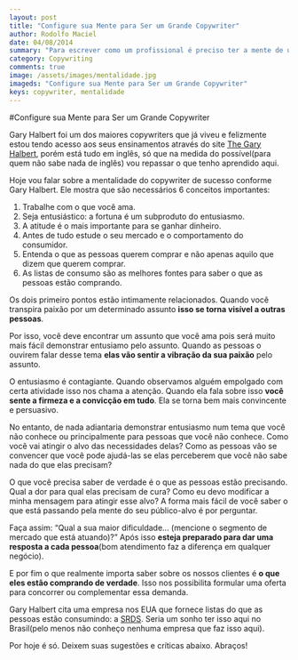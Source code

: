 ```yaml
---
layout: post
title: "Configure sua Mente para Ser um Grande Copywriter"
author: Rodolfo Maciel
date: 04/08/2014
summary: "Para escrever como um profissional é preciso ter a mente de um. Neste artigo vamos ver algumas mudanças que são necessárias para isso."
category: Copywriting
comments: true
image: /assets/images/mentalidade.jpg
imageds: "Configure sua Mente para Ser um Grande Copywriter"
keys: copywriter, mentalidade
---
```

#Configure sua Mente para Ser um Grande Copywriter

Gary Halbert foi um dos maiores copywriters que já viveu e felizmente estou tendo acesso aos seus ensinamentos através do site [The Gary Halbert](http://thegaryhalbertletter.com "Gary Halbert Copywriter"), porém está tudo em inglês, só que na medida do possível(para quem não sabe nada de inglês) vou repassar o que tenho aprendido aqui.

Hoje vou falar sobre a mentalidade do copywriter de sucesso conforme Gary Halbert. Ele mostra que são necessários 6 conceitos importantes:

1. Trabalhe com o que você ama.
2. Seja entusiástico: a fortuna é um subproduto do entusiasmo.
3. A atitude é o mais importante para se ganhar dinheiro.
4. Antes de tudo estude o seu mercado e o comportamento do consumidor.
5. Entenda o que as pessoas querem comprar e não apenas aquilo que dizem que querem comprar.
6. As listas de consumo são as melhores fontes para saber o que as pessoas estão comprando.

Os dois primeiro pontos estão intimamente relacionados. Quando você transpira paixão por um determinado assunto __isso se torna visível a outras pessoas__.

Por isso, você deve encontrar um assunto que você ama pois será muito mais fácil demonstrar entusiamo pelo assunto. Quando as pessoas o ouvirem falar desse tema __elas vão sentir a vibração da sua paixão__ pelo assunto.

O entusiasmo é contagiante. Quando observamos alguém empolgado com certa atividade isso nos chama a atenção. Quando ela fala sobre isso __você sente a firmeza e a convicção em tudo__. Ela se torna bem mais convincente e persuasivo.

No entanto, de nada adiantaria demonstrar entusiasmo num tema que você não conhece ou principalmente para pessoas que você não conhece. Como você vai atingir o alvo das necessidades delas? Como as pessoas vão se convencer que você pode ajudá-las se elas perceberem que você não sabe nada do que elas precisam?

O que você precisa saber de verdade é o que as pessoas estão precisando. Qual a dor para qual elas precisam de cura? Como eu devo modificar a minha mensagem para atingir esse alvo? A forma mais fácil de você saber o que está passando pela mente do seu público-alvo é por perguntar.

Faça assim: “Qual a sua maior dificuldade... (mencione o segmento de mercado que está atuando)?” Após isso __esteja preparado para dar uma resposta a cada pessoa__(bom atendimento faz a diferença em qualquer negócio).

E por fim o que realmente importa saber sobre os nossos clientes é __o que eles estão comprando de verdade__. Isso nos possibilita formular uma oferta para concorrer ou complementar essa demanda. 

Gary Halbert cita uma empresa nos EUA que fornece listas do que as pessoas estão consumindo: a [SRDS](http://srds.com/ "SRDS"). Seria um sonho ter isso aqui no Brasil(pelo menos não conheço nenhuma empresa que faz isso aqui).

Por hoje é só. Deixem suas sugestões e críticas abaixo. Abraços!
